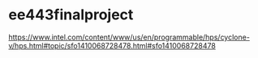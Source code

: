 # ee443finalproject
https://www.intel.com/content/www/us/en/programmable/hps/cyclone-v/hps.html#topic/sfo1410068728478.html#sfo1410068728478
